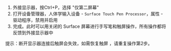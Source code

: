 
1. 外接显示器，按CtrI+P，选择 "仅第二屏幕"
2. 打开设备管理器，人体学输入设备 - `Surface Touch Pen Processor`，属性 - 驱动程序，禁用并启用
3. 完成。此时可以用关闭的 Surface 屏幕进行手写笔和触屏操作，所有操作都将反馈到外接显示器中

提示：断开显示器连接后触屏会失效，如需恢复触屏 ，请重复操作第2步。